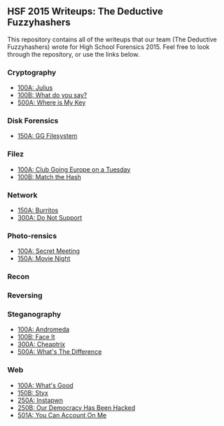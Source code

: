 ## HSF 2015 Writeups: The Deductive Fuzzyhashers
This repository contains all of the writeups that our team (The Deductive Fuzzyhashers)
wrote for High School Forensics 2015. Feel free to look through the repository, or
use the links below.

### Cryptography
- [100A: Julius](crypto/100a-julius.md)
- [100B: What do you say?](crypto/100b-what-do-you-say.md)
- [500A: Where is My Key](crypto/500a-where-is-my-key.md)

### Disk Forensics
- [150A: GG Filesystem](disk/150a-gg-filesystem.md)

### Filez
- [100A: Club Going Europe on a Tuesday](filez/100a-going-europe.md)
- [100B: Match the Hash](filez/100b-match-hash.md)

### Network
- [150A: Burritos](network/150a-burritos.md)
- [300A: Do Not Support](network/300a-do-not-support.md)

### Photo-rensics
- [100A: Secret Meeting](photo/100a-secret-meeting.md)
- [150A: Movie Night](photo/150a-movie-night.md)

### Recon

### Reversing

### Steganography
- [100A: Andromeda](stego/100a-andromeda.md)
- [100B: Face It](stego/100b-faceit.md)
- [300A: Cheaptrix](stego/300a-cheaptrix)
- [500A: What's The Difference](stego/500a-whats-the-difference.md)

### Web
- [100A: What's Good](web/100a-whats-good.md)
- [150B: Styx](web/150b-styx.md)
- [250A: Instapwn](web/250a-instapwn.md)
- [250B: Our Democracy Has Been Hacked](web/250b-hacked-democracy.md)
- [501A: You Can Account On Me](web/501a-account-on-me.md)
